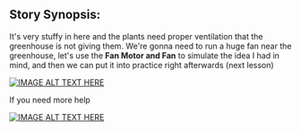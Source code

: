 ## Story Synopsis:

It's very stuffy in here and the plants need proper ventilation that the greenhouse is not giving them. We're gonna need to run a huge fan near the greenhouse, let's use the **Fan Motor and Fan** to simulate the idea I had in mind, and then we can put it into practice right afterwards (next lesson)

[![IMAGE ALT TEXT HERE](https://img.youtube.com/vi/bJXxQL7Q6SY/0.jpg)](https://www.youtube.com/watch?v=bJXxQL7Q6SY)

If you need more help

[![IMAGE ALT TEXT HERE](https://img.youtube.com/vi/_g33pc28emc/0.jpg)](https://www.youtube.com/watch?v=_g33pc28emc)


